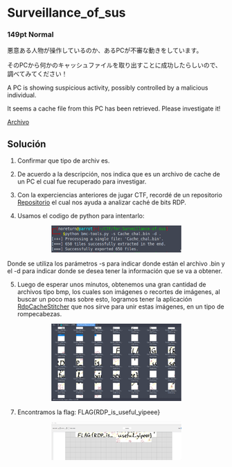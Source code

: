 # Surveillance_of_sus
### 149pt Normal

悪意ある人物が操作しているのか、あるPCが不審な動きをしています。

そのPCから何かのキャッシュファイルを取り出すことに成功したらしいので、調べてみてください！

A PC is showing suspicious activity, possibly controlled by a malicious individual.

It seems a cache file from this PC has been retrieved. Please investigate it!

[Archivo](../files/for-Surveillance-of-sus.zip)

## Solución

1. Confirmar que tipo de archiv es.
2. De acuerdo a la descripción, nos indica que es un archivo de cache de un PC el cual fue recuperado para investigar.
3. Con la experciencias anteriores de jugar CTF, recordé de un repositorio [Repositorio](https://github.com/ANSSI-FR/bmc-tools/blob/master/bmc-tools.py) el cual nos ayuda a analizar caché de bits RDP.
   
4. Usamos el codigo de python para intentarlo:

<p align="center">
  <img src="../../Imagenes/yySkFFQ4w7.png" width="300" alt="Ejecución">
</p>


  Donde se utiliza los parámetros -s para indicar donde están el archivo .bin y el -d para indicar donde se desea tener la información que se va a obtener.

5. Luego de esperar unos minutos, obtenemos una gran cantidad de archivos tipo bmp, los cuales son imágenes o recortes de imágenes, al buscar un poco mas sobre esto, logramos tener la aplicación [RdpCacheStitcher](https://github.com/BSI-Bund/RdpCacheStitcher/blob/main/README.md) que nos sirve para unir estas imágenes, en un tipo de rompecabezas.
   
<p align="center">
  <img src="../../Imagenes/6p2AQ7bTLp.png" width="300" alt="Obtener imagenes">
</p>

7. Encontramos la flag: FLAG{RDP_is_useful_yipeee}

<p align="center">
  <img src="../../Imagenes/msrWYbN7fS.png" width="300" alt="Flag">
</p>
